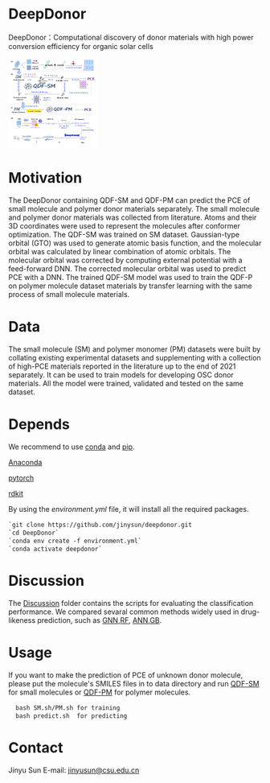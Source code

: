 # DeepDonor

DeepDonor：Computational discovery of donor materials with high power conversion efficiency for organic solar cells

<img src="https://github.com/JinYSun/DeepDonor/blob/main/cover.jpg" alt="cover" style="zoom:25%;" />



# Motivation

The DeepDonor containing QDF-SM and QDF-PM can predict the PCE of small molecule and polymer donor materials separately. 
 The small molecule and polymer donor materials  was collected from literature. Atoms and their 3D coordinates were used to represent the molecules after conformer optimization. The QDF-SM was trained on SM dataset. Gaussian-type orbital (GTO) was used to generate atomic basis function, and the molecular orbital was calculated by linear combination of atomic orbitals. The molecular orbital was corrected by computing external potential with a feed-forward DNN. The corrected molecular orbital was used to predict PCE with a DNN. The trained QDF-SM model was used to train the QDF-P on polymer molecule dataset materials by transfer learning with the same process of small molecule materials.

# Data

The small molecule (SM) and polymer monomer (PM) datasets were built by collating existing experimental datasets and supplementing with a collection of high-PCE materials reported in the literature up to the end of 2021 separately. It can be used to train models for developing OSC donor materials. All the model were trained, validated and tested on the same dataset.

# Depends

We recommend to use [conda](https://conda.io/docs/user-guide/install/download.html) and [pip](https://pypi.org/project/pip/).

[Anaconda](https://www.anaconda.com/)

[pytorch](https://pytorch.org/)

[rdkit](https://rdkit.org/)

By using the *environment.yml* file, it will install all the required packages.

```
`git clone https://github.com/jinysun/deepdonor.git
`cd DeepDonor`
`conda env create -f environment.yml`
`conda activate deepdonor`
```



# Discussion

The [Discussion](https://github.com/JinYSun/DeepDonor/tree/main/discussion) folder contains the scripts for evaluating the classification performance.  We compared sevaral common methods widely used in drug-likeness prediction, such as [GNN](https://github.com/JinYSun/DeepDonor/blob/main/discussion/GNN.py),[RF](https://github.com/JinYSun/DeepDonor/blob/main/discussion/RF.py), [ANN](https://github.com/JinYSun/DeepDonor/blob/main/discussion/ANN.py),[GB](https://github.com/JinYSun/DeepDonor/blob/main/discussion/GB.py).

# Usage

  If you want to make the prediction of PCE of unknown donor molecule, please put the molecule's SMILES files in to data directory and run [QDF-SM](https://github.com/JinYSun/DeepDonor/blob/main/model/QDF_SM.py) for small molecules or [QDF-PM](https://github.com/JinYSun/DeepDonor/blob/main/model/QDF_P.py) for polymer molecules.

```
  bash SM.sh/PM.sh for training
  bash predict.sh  for predicting
```



# Contact

Jinyu Sun E-mail: [jinyusun@csu.edu.cn](mailto:jinyusun@csu.edu.cn)
